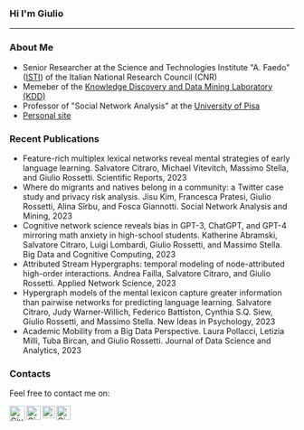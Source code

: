 ### Hi I'm Giulio 
__________________________

### About Me
- Senior Researcher at the Science and Technologies Institute "A. Faedo" ([ISTI](https://www.isti.cnr.it/en/)) of the Italian National Research Council (CNR)
- Memeber of the [Knowledge Discovery and Data Mining Laboratory (KDD)](https://kdd.isti.cnr.it/)
- Professor of "Social Network Analysis" at the [University of Pisa](https://www.unipi.it/)
- [Personal site](https://giuliorossetti.github.io/)

### Recent Publications
- Feature-rich multiplex lexical networks reveal mental strategies of early language learning. Salvatore Citraro, Michael Vitevitch, Massimo Stella, and Giulio Rossetti. Scientific Reports, 2023
- Where do migrants and natives belong in a community: a Twitter case study and privacy risk analysis. Jisu Kim, Francesca Pratesi, Giulio Rossetti, Alina Sı̂rbu, and Fosca Giannotti. Social Network Analysis and Mining, 2023
- Cognitive network science reveals bias in GPT-3, ChatGPT, and GPT-4 mirroring math anxiety in high-school students. Katherine Abramski, Salvatore Citraro, Luigi Lombardi, Giulio Rossetti, and Massimo Stella. Big Data and Cognitive Computing, 2023
- Attributed Stream Hypergraphs: temporal modeling of node-attributed high-order interactions. Andrea Failla, Salvatore Citraro, and Giulio Rossetti. Applied Network Science, 2023
- Hypergraph models of the mental lexicon capture greater information than pairwise networks for predicting language learning. Salvatore Citraro, Judy Warner-Willich, Federico Battiston, Cynthia S.Q. Siew, Giulio Rossetti, and Massimo Stella. New Ideas in Psychology, 2023
- Academic Mobility from a Big Data Perspective. Laura Pollacci, Letizia Milli, Tuba Bircan, and Giulio Rossetti. Journal of Data Science and Analytics, 2023


### Contacts
Feel free to contact me on:

<a href="https://twitter.com/giuliorossetti">
  <img align="left" alt="Giulio Rossetti | Twitter" width="27px" 
       src="https://upload.wikimedia.org/wikipedia/sco/thumb/9/9f/Twitter_bird_logo_2012.svg/172px-Twitter_bird_logo_2012.svg.png" />
</a>
<a href="https://www.linkedin.com/in/giuliorossetti">
  <img align="left" alt="Giulio's LinkedIN" width="25px" src="https://upload.wikimedia.org/wikipedia/commons/thumb/c/ca/LinkedIn_logo_initials.png/240px-LinkedIn_logo_initials.png" />
</a>
<a href="https://scholar.google.it/citations?hl=it&user=Eug48ewAAAAJ&view_op=list_works&sortby=pubdate">
  <img align="left" alt="Giulio's Scholar" width="22px" src="https://raw.githubusercontent.com/simple-icons/simple-icons/master/icons/googlescholar.svg" />
</a>
<a href="mailto:giulio.rossetti@gmail.com">
  <img align="left" alt="Giulio's Gmail" width="25px" src="https://upload.wikimedia.org/wikipedia/commons/thumb/7/7e/Gmail_icon_%282020%29.svg/320px-Gmail_icon_%282020%29.svg.png" />
</a>